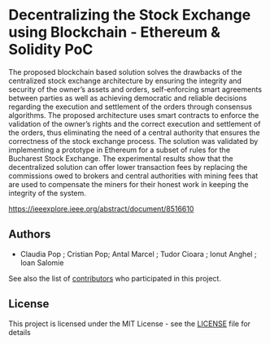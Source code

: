 # Decentralizing the Stock Exchange using Blockchain - Ethereum & Solidity PoC



The proposed blockchain based solution solves the drawbacks of the centralized stock exchange architecture by ensuring the integrity and security of the owner’s assets and orders, self-enforcing smart agreements between parties as well as achieving democratic and reliable decisions regarding the execution and settlement of the orders through consensus algorithms. The proposed architecture uses smart contracts to enforce the validation of the owner’s rights and the correct execution and settlement of the orders, thus eliminating the need of a central authority that ensures the correctness of the stock exchange process.  The solution was validated by implementing a prototype in Ethereum for a subset of rules for the Bucharest Stock Exchange. The experimental results show that the decentralized solution can offer lower transaction fees by replacing the commissions owed to brokers and central authorities with mining fees that are used to compensate the miners for their honest work in keeping the integrity of the system.

https://ieeexplore.ieee.org/abstract/document/8516610





## Authors

* Claudia Pop ; Cristian Pop; Antal Marcel ;  Tudor Cioara ;  Ionut Anghel ;  Ioan Salomie

See also the list of [contributors](https://github.com/claudiadaniela/stock-exchange/graphs/contributors) who participated in this project.

## License

This project is licensed under the MIT License - see the [LICENSE](LICENSE) file for details


